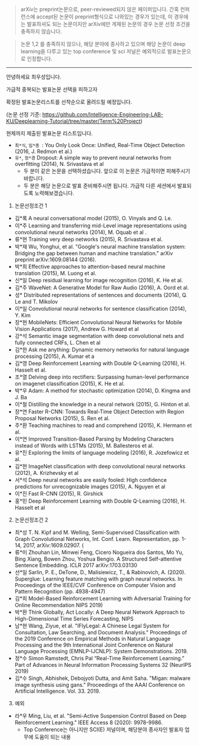 > arXiv는 preprint논문으로, peer-reviewed되지 않은 페이퍼입니다. 간혹 컨퍼런스에 accept된 논문이 preprint형식으로 나와있는 경우가 있는데, 이 경우에는 발표하셔도 되는 논문이지만 arXiv에만 게재된 논문의 경우 논문 선정 조건을 충족하지 않습니다. 

> 논문 1,2 를 충족하지 않으나, 해당 분야에 종사하고 있으며 해당 논문이 deep learning을 다루고 있는 top conference 및 sci 저널은 예외적으로 발표논문으로 인정합니다. 

---


안녕하세요 최우성입니다. 

가급적 중복되는 발표논문 선택을 피하고자
 
확정된 발표논문리스트를 선착순으로 올려드릴 예정입니다.
 
(논문 선정 기준: https://github.com/Intelligence-Engineering-LAB-KU/Deeplearning-Tutorial/tree/master/Term%20Project)  
 
현제까지 제출된 발표논문 리스트입니다. 

 
- ```최*식```, ```임*종 ```: You Only Look Once: Unified, Real-Time Object Detection (2016, J. Redmon et al.)  
- ```유*```, ```정*경``` Dropout: A simple way to prevent neural networks from overfitting (2014), N. Srivastava et al
  - 두 분이 같은 논문을 선택하셨습니다. 앞으로 이 논문은 가급적이면 피해주시기 바랍니다.
  - 두 분은 해당 논문으로 발표 준비해주시면 됩니다. 가급적 다른 세션에서 발표되도록 노력해보겠습니다. 
  
1. 논문선정조건 1
 
- 김*록 A neural conversational model (2015), O. Vinyals and Q. Le. 
- 이*주 Learning and transferring mid-Level image representations using convolutional neural networks (2014), M. Oquab et al .
- 류*현 Training very deep networks (2015), R. Srivastava et al. 
- 박*재 Wu, Yonghui, et al. "Google's neural machine translation system: Bridging the gap between human and machine translation." arXiv preprint arXiv:1609.08144 (2016).
- 박*희 Effective approaches to attention-based neural machine translation (2015), M. Luong et al.
- 신*일 Deep residual learning for image recognition (2016), K. He et al. 
- 김*주 WaveNet: A Generative Model for Raw Audio (2016), A. Oord et al.
- 성* Distributed representations of sentences and documents (2014), Q. Le and T. Mikolov 
- 이*일 Convolutional neural networks for sentence classification (2014), Y. Kim 
- 장*현 MobileNets: Efficient Convolutional Neural Networks for Mobile Vision Applications (2017), Andrew G. Howard et al
- 강*석 Semantic image segmentation with deep convolutional nets and fully connected CRFs, L. Chen et al
- 김*한 Ask me anything: Dynamic memory networks for natural language processing (2015), A. Kumar et a
- 김*영 Deep Reinforcement Learning with Double Q-Learning (2016), H. Hasselt et al.
- 조*열 Delving deep into rectifiers: Surpassing human-level performance on imagenet classification (2015), K. He et al.
- 박*우 Adam: A method for stochastic optimization (2014), D. Kingma and J. Ba 
- 이*철 Distilling the knowledge in a neural network (2015), G. Hinton et al.
- 장*연 Faster R-CNN: Towards Real-Time Object Detection with Region Proposal Networks (2015), S. Ren et al.
- 주*환 Teaching machines to read and comprehend (2015), K. Hermann et al.
- 이*연 Improved Transition-Based Parsing by Modeling Characters instead of Words with LSTMs (2015), M. Ballesteros et al. 
- 유*진 Exploring the limits of language modeling (2016), R. Jozefowicz et al.
- 김*현 ImageNet classification with deep convolutional neural networks (2012), A. Krizhevsky et al
- 서*석 Deep neural networks are easily fooled: High confidence predictions for unrecognizable images (2015), A. Nguyen et al
- 이*진 Fast R-CNN (2015), R. Girshick
- 홍*민 Deep Reinforcement Learning with Double Q-Learning (2016), H. Hasselt et al


2. 논문선정조건 2
 
- 최*성 T. N. Kipf and M. Welling, Semi-Supervised Classification with Graph Convolutional Networks, Int. Conf. Learn. Representation, pp. 1-14, 2017, arXiv:1609.02907. ( 
- 류*미 Zhouhan Lin, Minwei Feng, Cicero Nogueira dos Santos, Mo Yu, Bing Xiang, Bowen Zhou, Yoshua Bengio. A Structured Self-attentive Sentence Embedding. ICLR 2017 arXiv:1703.03130
- 선*일 Sarlin, P. E., DeTone, D., Malisiewicz, T., & Rabinovich, A. (2020). Superglue: Learning feature matching with graph neural networks. In Proceedings of the IEEE/CVF Conference on Computer Vision and Pattern Recognition (pp. 4938-4947)
- 김*희 Model-Based Reinforcement Learning with Adversarial Training for Online Recommendation NIPS 2019)
- 박*환 Think Globally, Act Locally: A Deep Neural Network Approach to High-Dimensional Time Series Forecasting, NIPS
- 남*현 Wang, Ziyue, et al. "IFlyLegal: A Chinese Legal System for Consultation, Law Searching, and Document Analysis." Proceedings of the 2019 Conference on Empirical Methods in Natural Language Processing and the 9th International Joint Conference on Natural Language Processing (EMNLP-IJCNLP): System Demonstrations. 2019.
- 정*수 Simon Ramstedt, Chris Pal “Real-Time Reinforcement Learning.” Part of Advances in Neural Information Processing Systems 32 (NeurIPS 2019)
- 김*수 Singh, Abhishek, Debojyoti Dutta, and Amit Saha. "Migan: malware image synthesis using gans." Proceedings of the AAAI Conference on Artificial Intelligence. Vol. 33. 2019.


3. 예외

- 라*우 Ming, Liu, et al. "Semi-Active Suspension Control Based on Deep Reinforcement Learning." IEEE Access 8 (2020): 9978-9986.
  - Top Conference는 아니지만 SCI(E) 저널이며, 해당분야 종사자인 발표자 업무에 도움이 되는 내용


